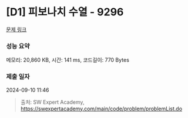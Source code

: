 # [D1] 피보나치 수열 - 9296 

[문제 링크](https://swexpertacademy.com/main/code/problem/problemDetail.do?contestProbId=AW9lUl3aeCwDFAUY) 

### 성능 요약

메모리: 20,860 KB, 시간: 141 ms, 코드길이: 770 Bytes

### 제출 일자

2024-09-10 11:46



> 출처: SW Expert Academy, https://swexpertacademy.com/main/code/problem/problemList.do